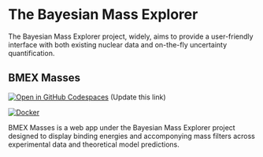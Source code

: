 # The Bayesian Mass Explorer

The Bayesian Mass Explorer project, widely, aims to provide a user-friendly interface with both existing nuclear data and on-the-fly uncertainty quantification. 

## BMEX Masses

[![Open in GitHub Codespaces](https://github.com/codespaces/badge.svg)](https://github.com/codespaces/new?hide_repo_select=true&ref=beta&repo=419487170)
(Update this link)

[![Docker](https://github.com/massexplorer/bmex-masses/actions/workflows/docker-publish.yml/badge.svg)](https://github.com/massexplorer/bmex-masses/actions/workflows/docker-publish.yml)

BMEX Masses is a web app under the Bayesian Mass Explorer project designed to display binding energies and accomponying mass filters across experimental data and theoretical model predictions. 